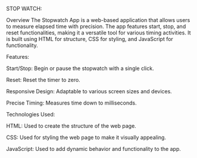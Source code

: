 STOP WATCH:

Overview
The Stopwatch App is a web-based application that allows users to measure elapsed time with precision. The app features start, stop, and reset functionalities, making it a versatile tool for various timing activities. It is built using HTML for structure, CSS for styling, and JavaScript for functionality.

Features:

Start/Stop: Begin or pause the stopwatch with a single click.

Reset: Reset the timer to zero.

Responsive Design: Adaptable to various screen sizes and devices.

Precise Timing: Measures time down to milliseconds.

Technologies Used:

HTML: Used to create the structure of the web page.

CSS: Used for styling the web page to make it visually appealing.

JavaScript: Used to add dynamic behavior and functionality to the app.